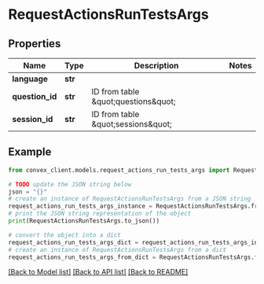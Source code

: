 # RequestActionsRunTestsArgs


## Properties

Name | Type | Description | Notes
------------ | ------------- | ------------- | -------------
**language** | **str** |  | 
**question_id** | **str** | ID from table \&quot;questions\&quot; | 
**session_id** | **str** | ID from table \&quot;sessions\&quot; | 

## Example

```python
from convex_client.models.request_actions_run_tests_args import RequestActionsRunTestsArgs

# TODO update the JSON string below
json = "{}"
# create an instance of RequestActionsRunTestsArgs from a JSON string
request_actions_run_tests_args_instance = RequestActionsRunTestsArgs.from_json(json)
# print the JSON string representation of the object
print(RequestActionsRunTestsArgs.to_json())

# convert the object into a dict
request_actions_run_tests_args_dict = request_actions_run_tests_args_instance.to_dict()
# create an instance of RequestActionsRunTestsArgs from a dict
request_actions_run_tests_args_from_dict = RequestActionsRunTestsArgs.from_dict(request_actions_run_tests_args_dict)
```
[[Back to Model list]](../README.md#documentation-for-models) [[Back to API list]](../README.md#documentation-for-api-endpoints) [[Back to README]](../README.md)


